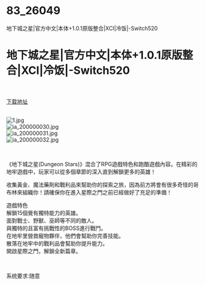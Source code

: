 # 83_26049
地下城之星|官方中文|本体+1.0.1原版整合|XCI|冷饭|-Switch520
# 地下城之星|官方中文|本体+1.0.1原版整合|XCI|冷饭|-Switch520
 <br/></br>
[下载地址](https://www.switch520.cc/article/26049 "下载地址")
<br/></br>

<p><img title="1.jpg" src="https://www.switch520.cc/muke_img/2021_12_31_950e9d4255c00.jpg" alt="1.jpg"><br>
<img title="ia_200000030.jpg" src="https://www.switch520.cc/muke_img/2021_12_31_3c6cdad906b0d.jpg" alt="ia_200000030.jpg"><br>
<img title="ia_200000031.jpg" src="https://www.switch520.cc/muke_img/2021_12_31_969da4df5aa5c.jpg" alt="ia_200000031.jpg"><br>
<img title="ia_200000032.jpg" src="https://www.switch520.cc/muke_img/2021_12_31_15f6515fc55db.jpg" alt="ia_200000032.jpg"></p>
<p>&nbsp;</p>
<p>《地下城之星(Dungeon Stars)》混合了RPG遊戲特色和跑酷遊戲內容。在精彩的地牢遊戲中，玩家可以從多個章節的深入直到解鎖更多的英雄！</p>
<p>收集黃金、魔法藥劑和戰利品來幫助你的探索之旅，因為前方將會有很多奇怪的哥布林來組織你！請確保你在進入星際之門之前已經做好了充足的準備！</p>
<p>遊戲特色<br>
解鎖15個覺有獨特能力的英雄。<br>
面對戰士、野獸、巫師等不同的敵人。<br>
與獨特的且富有挑戰性的BOSS進行戰鬥。<br>
在地牢里營救寵物夥伴，他們會幫助你完善技能。<br>
散落在地牢中的戰利品會幫助你提升能力。<br>
開啟星際之門，解鎖全新篇章。</p>
<p>&nbsp;</p>
<p>系统要求:随意</p>



